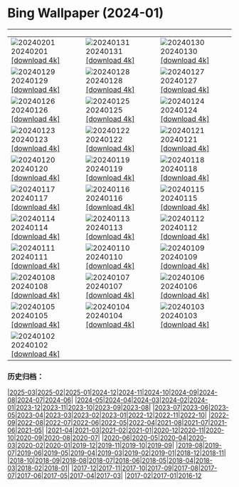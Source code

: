 # Bing Wallpaper (2024-01)
**************

<table><tr><td><img src="https://www.bing.com/th?id=OHR.HalbinselJasmund_ZH-CN2110869056_1920x1080.jpg" alt="20240201"> 20240201 <a href="https://www.bing.com/th?id=OHR.HalbinselJasmund_ZH-CN2110869056_UHD.jpg">[download 4k]</a></td><td><img src="https://www.bing.com/th?id=OHR.ZebraMother_ZH-CN1947314869_1920x1080.jpg" alt="20240131"> 20240131 <a href="https://www.bing.com/th?id=OHR.ZebraMother_ZH-CN1947314869_UHD.jpg">[download 4k]</a></td><td><img src="https://www.bing.com/th?id=OHR.AlbaceteSpain_ZH-CN1597281896_1920x1080.jpg" alt="20240130"> 20240130 <a href="https://www.bing.com/th?id=OHR.AlbaceteSpain_ZH-CN1597281896_UHD.jpg">[download 4k]</a></td></tr><tr><td><img src="https://www.bing.com/th?id=OHR.GollingerFalls_ZH-CN1137680822_1920x1080.jpg" alt="20240129"> 20240129 <a href="https://www.bing.com/th?id=OHR.GollingerFalls_ZH-CN1137680822_UHD.jpg">[download 4k]</a></td><td><img src="https://www.bing.com/th?id=OHR.ChannelOutback_ZH-CN0579687777_1920x1080.jpg" alt="20240128"> 20240128 <a href="https://www.bing.com/th?id=OHR.ChannelOutback_ZH-CN0579687777_UHD.jpg">[download 4k]</a></td><td><img src="https://www.bing.com/th?id=OHR.ToucanetEmpoleirado_ZH-CN8520861326_1920x1080.jpg" alt="20240127"> 20240127 <a href="https://www.bing.com/th?id=OHR.ToucanetEmpoleirado_ZH-CN8520861326_UHD.jpg">[download 4k]</a></td></tr><tr><td><img src="https://www.bing.com/th?id=OHR.HawkOwl_ZH-CN3401920167_1920x1080.jpg" alt="20240126"> 20240126 <a href="https://www.bing.com/th?id=OHR.HawkOwl_ZH-CN3401920167_UHD.jpg">[download 4k]</a></td><td><img src="https://www.bing.com/th?id=OHR.DwynwensDay_ZH-CN1768649253_1920x1080.jpg" alt="20240125"> 20240125 <a href="https://www.bing.com/th?id=OHR.DwynwensDay_ZH-CN1768649253_UHD.jpg">[download 4k]</a></td><td><img src="https://www.bing.com/th?id=OHR.IcelandBeach_ZH-CN1632329693_1920x1080.jpg" alt="20240124"> 20240124 <a href="https://www.bing.com/th?id=OHR.IcelandBeach_ZH-CN1632329693_UHD.jpg">[download 4k]</a></td></tr><tr><td><img src="https://www.bing.com/th?id=OHR.MaldivesAtolls_ZH-CN1365670653_1920x1080.jpg" alt="20240123"> 20240123 <a href="https://www.bing.com/th?id=OHR.MaldivesAtolls_ZH-CN1365670653_UHD.jpg">[download 4k]</a></td><td><img src="https://www.bing.com/th?id=OHR.SantaCruzSunrise_ZH-CN3074203377_1920x1080.jpg" alt="20240122"> 20240122 <a href="https://www.bing.com/th?id=OHR.SantaCruzSunrise_ZH-CN3074203377_UHD.jpg">[download 4k]</a></td><td><img src="https://www.bing.com/th?id=OHR.SquirrelNetherlands_ZH-CN0757138587_1920x1080.jpg" alt="20240121"> 20240121 <a href="https://www.bing.com/th?id=OHR.SquirrelNetherlands_ZH-CN0757138587_UHD.jpg">[download 4k]</a></td></tr><tr><td><img src="https://www.bing.com/th?id=OHR.MacaroniPenguins_ZH-CN0600867997_1920x1080.jpg" alt="20240120"> 20240120 <a href="https://www.bing.com/th?id=OHR.MacaroniPenguins_ZH-CN0600867997_UHD.jpg">[download 4k]</a></td><td><img src="https://www.bing.com/th?id=OHR.PlitviceWinter_ZH-CN0407572344_1920x1080.jpg" alt="20240119"> 20240119 <a href="https://www.bing.com/th?id=OHR.PlitviceWinter_ZH-CN0407572344_UHD.jpg">[download 4k]</a></td><td><img src="https://www.bing.com/th?id=OHR.ParisBridge_ZH-CN0173421630_1920x1080.jpg" alt="20240118"> 20240118 <a href="https://www.bing.com/th?id=OHR.ParisBridge_ZH-CN0173421630_UHD.jpg">[download 4k]</a></td></tr><tr><td><img src="https://www.bing.com/th?id=OHR.SleepyWolf_ZH-CN9870873990_1920x1080.jpg" alt="20240117"> 20240117 <a href="https://www.bing.com/th?id=OHR.SleepyWolf_ZH-CN9870873990_UHD.jpg">[download 4k]</a></td><td><img src="https://www.bing.com/th?id=OHR.LakeLouise_ZH-CN9592539152_1920x1080.jpg" alt="20240116"> 20240116 <a href="https://www.bing.com/th?id=OHR.LakeLouise_ZH-CN9592539152_UHD.jpg">[download 4k]</a></td><td><img src="https://www.bing.com/th?id=OHR.IceChapel_ZH-CN9189733666_1920x1080.jpg" alt="20240115"> 20240115 <a href="https://www.bing.com/th?id=OHR.IceChapel_ZH-CN9189733666_UHD.jpg">[download 4k]</a></td></tr><tr><td><img src="https://www.bing.com/th?id=OHR.HokkaidoSwans_ZH-CN8733312972_1920x1080.jpg" alt="20240114"> 20240114 <a href="https://www.bing.com/th?id=OHR.HokkaidoSwans_ZH-CN8733312972_UHD.jpg">[download 4k]</a></td><td><img src="https://www.bing.com/th?id=OHR.HanaHighway_ZH-CN8601588011_1920x1080.jpg" alt="20240113"> 20240113 <a href="https://www.bing.com/th?id=OHR.HanaHighway_ZH-CN8601588011_UHD.jpg">[download 4k]</a></td><td><img src="https://www.bing.com/th?id=OHR.BukhansanSeoul_ZH-CN8002920750_1920x1080.jpg" alt="20240112"> 20240112 <a href="https://www.bing.com/th?id=OHR.BukhansanSeoul_ZH-CN8002920750_UHD.jpg">[download 4k]</a></td></tr><tr><td><img src="https://www.bing.com/th?id=OHR.LynxSnow_ZH-CN8908082275_1920x1080.jpg" alt="20240111"> 20240111 <a href="https://www.bing.com/th?id=OHR.LynxSnow_ZH-CN8908082275_UHD.jpg">[download 4k]</a></td><td><img src="https://www.bing.com/th?id=OHR.MilopotamosStairs_ZH-CN8013521384_1920x1080.jpg" alt="20240110"> 20240110 <a href="https://www.bing.com/th?id=OHR.MilopotamosStairs_ZH-CN8013521384_UHD.jpg">[download 4k]</a></td><td><img src="https://www.bing.com/th?id=OHR.BalloonDay_ZH-CN7571792218_1920x1080.jpg" alt="20240109"> 20240109 <a href="https://www.bing.com/th?id=OHR.BalloonDay_ZH-CN7571792218_UHD.jpg">[download 4k]</a></td></tr><tr><td><img src="https://www.bing.com/th?id=OHR.BerninaPass_ZH-CN5776010452_1920x1080.jpg" alt="20240108"> 20240108 <a href="https://www.bing.com/th?id=OHR.BerninaPass_ZH-CN5776010452_UHD.jpg">[download 4k]</a></td><td><img src="https://www.bing.com/th?id=OHR.DevilsMarbles_ZH-CN4897809914_1920x1080.jpg" alt="20240107"> 20240107 <a href="https://www.bing.com/th?id=OHR.DevilsMarbles_ZH-CN4897809914_UHD.jpg">[download 4k]</a></td><td><img src="https://www.bing.com/th?id=OHR.CrabappleChaffinch_ZH-CN4458529756_1920x1080.jpg" alt="20240106"> 20240106 <a href="https://www.bing.com/th?id=OHR.CrabappleChaffinch_ZH-CN4458529756_UHD.jpg">[download 4k]</a></td></tr><tr><td><img src="https://www.bing.com/th?id=OHR.AlpsReflecting_ZH-CN4036320440_1920x1080.jpg" alt="20240105"> 20240105 <a href="https://www.bing.com/th?id=OHR.AlpsReflecting_ZH-CN4036320440_UHD.jpg">[download 4k]</a></td><td><img src="https://www.bing.com/th?id=OHR.GoldenGateLight_ZH-CN3874822904_1920x1080.jpg" alt="20240104"> 20240104 <a href="https://www.bing.com/th?id=OHR.GoldenGateLight_ZH-CN3874822904_UHD.jpg">[download 4k]</a></td><td><img src="https://www.bing.com/th?id=OHR.MinnewankaLake_ZH-CN3020982568_1920x1080.jpg" alt="20240103"> 20240103 <a href="https://www.bing.com/th?id=OHR.MinnewankaLake_ZH-CN3020982568_UHD.jpg">[download 4k]</a></td></tr><tr><td><img src="https://www.bing.com/th?id=OHR.MehrangarhJodhpur_ZH-CN2855490711_1920x1080.jpg" alt="20240102"> 20240102 <a href="https://www.bing.com/th?id=OHR.MehrangarhJodhpur_ZH-CN2855490711_UHD.jpg">[download 4k]</a></td><td></td><td></td></tr></table>

### 历史归档：

|[2025-03](/../2025-03/2025-03.md)|[2025-02](/../2025-02/2025-02.md)|[2025-01](/../2025-01/2025-01.md)|[2024-12](/../2024-12/2024-12.md)|[2024-11](/../2024-11/2024-11.md)|[2024-10](/../2024-10/2024-10.md)|[2024-09](/../2024-09/2024-09.md)|[2024-08](/../2024-08/2024-08.md)|[2024-07](/../2024-07/2024-07.md)|[2024-06](/../2024-06/2024-06.md)|
|[2024-05](/../2024-05/2024-05.md)|[2024-04](/../2024-04/2024-04.md)|[2024-03](/../2024-03/2024-03.md)|[2024-02](/../2024-02/2024-02.md)|[2024-01](/2024-01.md)|[2023-12](/../2023-12/2023-12.md)|[2023-11](/../2023-11/2023-11.md)|[2023-10](/../2023-10/2023-10.md)|[2023-09](/../2023-09/2023-09.md)|[2023-08](/../2023-08/2023-08.md)|
|[2023-07](/../2023-07/2023-07.md)|[2023-06](/../2023-06/2023-06.md)|[2023-05](/../2023-05/2023-05.md)|[2023-04](/../2023-04/2023-04.md)|[2023-03](/../2023-03/2023-03.md)|[2023-02](/../2023-02/2023-02.md)|[2023-01](/../2023-01/2023-01.md)|[2022-12](/../2022-12/2022-12.md)|[2022-11](/../2022-11/2022-11.md)|[2022-10](/../2022-10/2022-10.md)|
|[2022-09](/../2022-09/2022-09.md)|[2022-08](/../2022-08/2022-08.md)|[2022-07](/../2022-07/2022-07.md)|[2022-06](/../2022-06/2022-06.md)|[2022-05](/../2022-05/2022-05.md)|[2022-04](/../2022-04/2022-04.md)|[2021-08](/../2021-08/2021-08.md)|[2021-07](/../2021-07/2021-07.md)|[2021-06](/../2021-06/2021-06.md)|[2021-05](/../2021-05/2021-05.md)|
|[2021-04](/../2021-04/2021-04.md)|[2021-03](/../2021-03/2021-03.md)|[2021-02](/../2021-02/2021-02.md)|[2021-01](/../2021-01/2021-01.md)|[2020-12](/../2020-12/2020-12.md)|[2020-11](/../2020-11/2020-11.md)|[2020-10](/../2020-10/2020-10.md)|[2020-09](/../2020-09/2020-09.md)|[2020-08](/../2020-08/2020-08.md)|[2020-07](/../2020-07/2020-07.md)|
|[2020-06](/../2020-06/2020-06.md)|[2020-05](/../2020-05/2020-05.md)|[2020-04](/../2020-04/2020-04.md)|[2020-03](/../2020-03/2020-03.md)|[2020-02](/../2020-02/2020-02.md)|[2020-01](/../2020-01/2020-01.md)|[2019-12](/../2019-12/2019-12.md)|[2019-11](/../2019-11/2019-11.md)|[2019-10](/../2019-10/2019-10.md)|[2019-09](/../2019-09/2019-09.md)|
|[2019-08](/../2019-08/2019-08.md)|[2019-07](/../2019-07/2019-07.md)|[2019-06](/../2019-06/2019-06.md)|[2019-05](/../2019-05/2019-05.md)|[2019-04](/../2019-04/2019-04.md)|[2019-03](/../2019-03/2019-03.md)|[2019-02](/../2019-02/2019-02.md)|[2019-01](/../2019-01/2019-01.md)|[2018-12](/../2018-12/2018-12.md)|[2018-11](/../2018-11/2018-11.md)|
|[2018-10](/../2018-10/2018-10.md)|[2018-09](/../2018-09/2018-09.md)|[2018-08](/../2018-08/2018-08.md)|[2018-07](/../2018-07/2018-07.md)|[2018-06](/../2018-06/2018-06.md)|[2018-05](/../2018-05/2018-05.md)|[2018-04](/../2018-04/2018-04.md)|[2018-03](/../2018-03/2018-03.md)|[2018-02](/../2018-02/2018-02.md)|[2018-01](/../2018-01/2018-01.md)|
|[2017-12](/../2017-12/2017-12.md)|[2017-11](/../2017-11/2017-11.md)|[2017-10](/../2017-10/2017-10.md)|[2017-09](/../2017-09/2017-09.md)|[2017-08](/../2017-08/2017-08.md)|[2017-07](/../2017-07/2017-07.md)|[2017-06](/../2017-06/2017-06.md)|[2017-05](/../2017-05/2017-05.md)|[2017-04](/../2017-04/2017-04.md)|[2017-03](/../2017-03/2017-03.md)|
|[2017-02](/../2017-02/2017-02.md)|[2017-01](/../2017-01/2017-01.md)|[2016-12](/../2016-12/2016-12.md)
